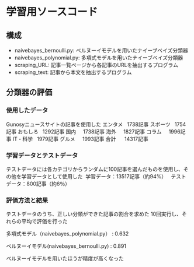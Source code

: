 # 学習用ソースコード

## 構成
- naivebayes_bernoulli.py: ベルヌーイモデルを用いたナイーブベイズ分類器
- naivebayes_polynomial.py: 多項式モデルを用いたナイーブベイズ分類器
- scraping_URL: 記事一覧ページから各記事のURLを抽出するプログラム
- scraping_text: 記事から本文を抽出するプログラム

## 分類器の評価

### 使用したデータ
Gunosyニュースサイトの記事を使用した
  エンタメ    1738記事
  スポーツ    1754記事
  おもしろ    1292記事
  国内      1738記事
  海外      1827記事
  コラム     1996記事
  IT・科学   1979記事
  グルメ     1993記事
  合計      14317記事
  
### 学習データとテストデータ
テストデータには各カテゴリからランダムに100記事を選んだものを使用し、その他を学習データとして使用した
  学習データ：13517記事（約94%）   テストデータ：800記事（約6％）

### 評価方法と結果
テストデータのうち、正しい分類ができた記事の割合を求めた
10回実行し、それらの平均で評価を行った

 多項式モデル（naivebayes_polynomial.py） : 0.632
 
 ベルヌーイモデル(naivebayes_bernoulli.py) : 0.891

ベルヌーイモデルを用いたほうが精度が高くなった

